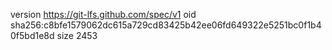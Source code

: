 version https://git-lfs.github.com/spec/v1
oid sha256:c8bfe1579062dc615a729cd83425b42ee06fd649322e5251bc0f1b40f5bd1e8d
size 2453
